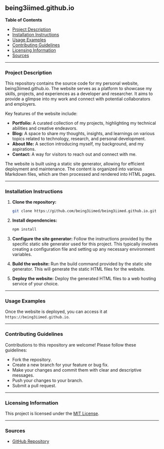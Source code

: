 ## being3iimed.github.io

**Table of Contents**

- [Project Description](#project-description)
- [Installation Instructions](#installation-instructions)
- [Usage Examples](#usage-examples)
- [Contributing Guidelines](#contributing-guidelines)
- [Licensing Information](#licensing-information)
- [Sources](#sources)

---

### Project Description

This repository contains the source code for my personal website, being3iimed.github.io. The website serves as a platform to showcase my skills, projects, and experiences as a developer and researcher. It aims to provide a glimpse into my work and connect with potential collaborators and employers.

Key features of the website include:

* **Portfolio:** A curated collection of my projects, highlighting my technical abilities and creative endeavors.
* **Blog:** A space to share my thoughts, insights, and learnings on various topics related to technology, research, and personal development.
* **About Me:** A section introducing myself, my background, and my aspirations.
* **Contact:** A way for visitors to reach out and connect with me.

The website is built using a static site generator, allowing for efficient deployment and maintenance. The content is organized into various Markdown files, which are then processed and rendered into HTML pages.

---

### Installation Instructions

1. **Clone the repository:**
   ```bash
   git clone https://github.com/being3iimed/being3iimed.github.io.git
   ```

2. **Install dependencies:**
   ```bash
   npm install
   ```

3. **Configure the site generator:**
   Follow the instructions provided by the specific static site generator used for this project. This typically involves creating a configuration file and setting up any necessary environment variables.

4. **Build the website:**
   Run the build command provided by the static site generator. This will generate the static HTML files for the website.

5. **Deploy the website:**
   Deploy the generated HTML files to a web hosting service of your choice.

---

### Usage Examples

Once the website is deployed, you can access it at `https://being3iimed.github.io`.

---

### Contributing Guidelines

Contributions to this repository are welcome! Please follow these guidelines:

* Fork the repository.
* Create a new branch for your feature or bug fix.
* Make your changes and commit them with clear and descriptive messages.
* Push your changes to your branch.
* Submit a pull request.

---

### Licensing Information

This project is licensed under the [MIT License](https://opensource.org/licenses/MIT).

---

### Sources

* [GitHub Repository](https://github.com/being3iimed/being3iimed.github.io)